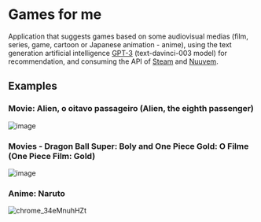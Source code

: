 # Games for me

Application that suggests games based on some audiovisual medias (film, series, game, cartoon or Japanese animation - anime), using the text generation artificial intelligence [GPT-3](https://platform.openai.com/docs/api-reference/completions) (text-davinci-003 model) for recommendation, and consuming the API of [Steam](https://store.steampowered.com/) and [Nuuvem](https://www.nuuvem.com/).

## Examples

### Movie: Alien, o oitavo passageiro (Alien, the eighth passenger)
![image](https://user-images.githubusercontent.com/25781749/215877574-1eebf6aa-b5cb-4d23-9927-3327991a5450.png)

### Movies - Dragon Ball Super: Boly and One Piece Gold: O Filme (One Piece Film: Gold)
![image](https://user-images.githubusercontent.com/25781749/215877570-94b6b90e-0a24-40fc-a0bc-af62c8044ce6.png)

### Anime: Naruto
![chrome_34eMnuhHZt](https://user-images.githubusercontent.com/25781749/215881888-c94fc602-7b3f-4ddb-ad59-d4a54825e101.gif)
